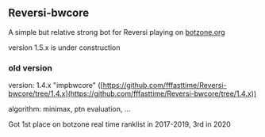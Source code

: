 ## Reversi-bwcore

A simple but relative strong bot for Reversi playing on [botzone.org](https://botzone.org)

version 1.5.x is under construction

### old version

version: 1.4.x "impbwcore" ([https://github.com/fffasttime/Reversi-bwcore/tree/1.4.x](https://github.com/fffasttime/Reversi-bwcore/tree/1.4.x))

algorithm: minimax, ptn evaluation, ...

Got 1st place on botzone real time ranklist in 2017-2019, 3rd in 2020
